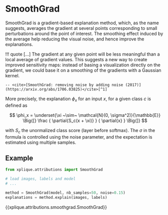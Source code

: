 # SmoothGrad

SmoothGrad is a gradient-based explanation method, which, as the name suggests, averages the
gradient at several points corresponding to small perturbations around the point of interest.
The smoothing effect induced by the average help reducing the visual noise, and hence improve the
explanations.

!!! quote
    \[...] The gradient at any given point will be less meaningful than a local average of gradient
    values. This suggests a new way to create improved sensitivity maps: instead of basing a
    visualization directly on the gradient, we could base it on a smoothing of the gradients with a
    Gaussian kernel.

    -- <cite>[SmoothGrad: removing noise by adding noise (2017)](https://arxiv.org/abs/1706.03825)</cite>[^1]


More precisely, the explanation $\phi_x$ for an input $x$, for a given class $c$ is defined as

$$ \phi_x = \underset{\xi ~\sim~ \mathcal{N}(0, \sigma^2)}{\mathbb{E}}
            \Big{[}
             \frac { \partial{S_c(x + \xi)} } { \partial{x} }
             \Big{]} $$

with $S_c$ the unormalized class score (layer before softmax). The $\sigma$ in the formula is controlled using the noise
parameter, and the expectation is estimated using multiple samples.

## Example

```python
from xplique.attributions import SmoothGrad

# load images, labels and model
# ...

method = SmoothGrad(model, nb_samples=50, noise=0.15)
explanations = method.explain(images, labels)
```

{{xplique.attributions.smoothgrad.SmoothGrad}}

[^1]: [SmoothGrad: removing noise by adding noise (2017)](https://arxiv.org/abs/1706.03825)
